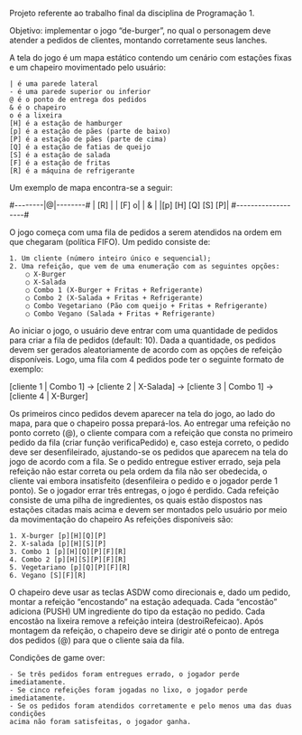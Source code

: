 Projeto referente ao trabalho final da disciplina de Programação 1.

Objetivo: implementar o jogo “de-burger”, no qual o personagem deve atender a pedidos de
clientes, montando corretamente seus lanches.

A tela do jogo é um mapa estático contendo um cenário com estações fixas e um chapeiro
movimentado pelo usuário:

    | é uma parede lateral
    - é uma parede superior ou inferior
    @ é o ponto de entrega dos pedidos
    & é o chapeiro
    o é a lixeira
    [H] é a estação de hamburger
    [p] é a estação de pães (parte de baixo)
    [P] é a estação de pães (parte de cima)
    [Q] é a estação de fatias de queijo
    [S] é a estação de salada
    [F] é a estação de fritas
    [R] é a máquina de refrigerante

Um exemplo de mapa encontra-se a seguir:

#--------|@|--------#
| [R] |
| [F] o|
| & |
|[p] [H] [Q] [S] [P]|
#-------------------#

O jogo começa com uma fila de pedidos a serem atendidos na ordem em que chegaram
(política FIFO). Um pedido consiste de:

    1. Um cliente (número inteiro único e sequencial);
    2. Uma refeição, que vem de uma enumeração com as seguintes opções:
        ○ X-Burger
        ○ X-Salada
        ○ Combo 1 (X-Burger + Fritas + Refrigerante)
        ○ Combo 2 (X-Salada + Fritas + Refrigerante)
        ○ Combo Vegetariano (Pão com queijo + Fritas + Refrigerante)
        ○ Combo Vegano (Salada + Fritas + Refrigerante)

Ao iniciar o jogo, o usuário deve entrar com uma quantidade de pedidos para criar a fila de
pedidos (default: 10). Dada a quantidade, os pedidos devem ser gerados aleatoriamente de
acordo com as opções de refeição disponíveis. Logo, uma fila com 4 pedidos pode ter o
seguinte formato de exemplo:

[cliente 1 | Combo 1] -> [cliente 2 | X-Salada] -> [cliente 3 | Combo 1] -> [cliente 4 | X-Burger]

Os primeiros cinco pedidos devem aparecer na tela do jogo, ao lado do mapa, para que o
chapeiro possa prepará-los. Ao entregar uma refeição no ponto correto (@), o cliente compara
com a refeição que consta no primeiro pedido da fila (criar função verificaPedido) e, caso
esteja correto, o pedido deve ser desenfileirado, ajustando-se os pedidos que aparecem na tela
do jogo de acordo com a fila. Se o pedido entregue estiver errado, seja pela refeição não estar
correta ou pela ordem da fila não ser obedecida, o cliente vai embora insatisfeito (desenfileira o
pedido e o jogador perde 1 ponto). Se o jogador errar três entregas, o jogo é perdido.
Cada refeição consiste de uma pilha de ingredientes, os quais estão dispostos nas estações
citadas mais acima e devem ser montados pelo usuário por meio da movimentação do chapeiro
As refeições disponíveis são:

    1. X-burger [p][H][Q][P]
    2. X-salada [p][H][S][P]
    3. Combo 1 [p][H][Q][P][F][R]
    4. Combo 2 [p][H][S][P][F][R]
    5. Vegetariano [p][Q][P][F][R]
    6. Vegano [S][F][R]

O chapeiro deve usar as teclas ASDW como direcionais e, dado um pedido, montar a refeição
“encostando” na estação adequada. Cada “encostão” adiciona (PUSH) UM ingrediente do tipo
da estação no pedido. Cada encostão na lixeira remove a refeição inteira
(destroiRefeicao). Após montagem da refeição, o chapeiro deve se dirigir até o ponto de
entrega dos pedidos (@) para que o cliente saia da fila.

Condições de game over:

    - Se três pedidos foram entregues errado, o jogador perde imediatamente.
    - Se cinco refeições foram jogadas no lixo, o jogador perde imediatamente.
    - Se os pedidos foram atendidos corretamente e pelo menos uma das duas condições
    acima não foram satisfeitas, o jogador ganha.
